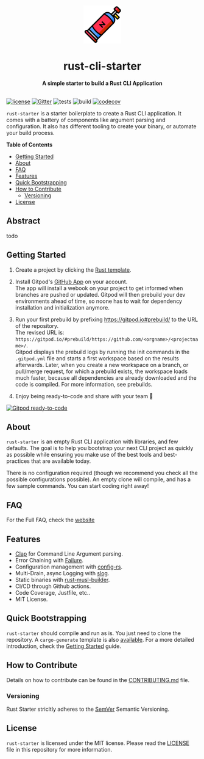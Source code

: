 <p align="center">
<a href="https://rust-starter.github.io"><img src="https://raw.githubusercontent.com/rust-starter/rust-starter.github.io/master/docs/images/logo_color.png" height="100px"/></a>
 </p>
<h1 align="center">rust-cli-starter</h1>
<div align="center">
 <strong>
    A simple starter to build a Rust CLI Application
 </strong>
</div>
<br/>

[![license](https://img.shields.io/badge/license-MIT-blue.svg)](https://github.com/omarabid/rust-starter/blob/master/LICENSE)  [![Gitter](https://badges.gitter.im/rust-starter/community.svg)](https://gitter.im/rust-starter/community?utm_source=badge&utm_medium=badge&utm_campaign=pr-badge)
![tests](https://github.com/omarabid/rust-starter/workflows/tests/badge.svg)
![build](https://github.com/omarabid/rust-starter/workflows/build/badge.svg)
[![codecov](https://codecov.io/gh/rust-starter/rust-starter/branch/master/graph/badge.svg)](https://codecov.io/gh/rust-starter/rust-starter)

`rust-starter` is a starter boilerplate to create a Rust CLI application. It comes with a battery of components like argument parsing and configuration. It also has different tooling to create your binary, or automate your build process.

<!-- START doctoc generated TOC please keep comment here to allow auto update -->
<!-- DON'T EDIT THIS SECTION, INSTEAD RE-RUN doctoc TO UPDATE -->
**Table of Contents**

- [Getting Started](#getting-started)
- [About](#about)
- [FAQ](#faq)
- [Features](#features)
- [Quick Bootstrapping](#quick-bootstrapping)
- [How to Contribute](#how-to-contribute)
  - [Versioning](#versioning)
- [License](#license)

<!-- END doctoc generated TOC please keep comment here to allow auto update -->

## Abstract

todo

## Getting Started

1. Create a project by clicking the [Rust template](https://github.com/gitpod-io/rust-cli-starter/generate).

2. Install Gitpod's [GitHub App](https://github.com/apps/gitpod-io/installations/new) on your account.<br/>
The app will install a webook on your project to get informed when branches are pushed or updated. Gitpod will then prebuild your dev environments ahead of time, so noone has to wait for dependency installation and initialization anymore.

3. Run your first prebuild by prefixing https://gitpod.io#prebuild/ to the URL of the repository.<br/>
The revised URL is: `https://gitpod.io/#prebuild/https://github.com/<orgname>/<projectname>/`.<br/>
Gitpod displays the prebuild logs by running the init commands in the `.gitpod.yml` file and starts a first workspace based on the results afterwards. Later, when you create a new workspace on a branch, or pull/merge request, for which a prebuild exists, the workspace loads much faster, because all dependencies are already downloaded and the code is compiled. For more information, see prebuilds.

4. Enjoy being ready-to-code and share with your team 🚀

[![Gitpod ready-to-code](https://gitpod.io/button/open-in-gitpod.svg)](https://gitpod.io/from-referrer/)

## About

`rust-starter` is an empty Rust CLI application with libraries, and few defaults. The goal is to help you bootstrap your next CLI project as quickly as possible while ensuring you make use of the best tools and best-practices that are available today.

There is no configuration required (though we recommend you check all the possible configurations possible). An empty clone will compile, and has a few sample commands. You can start coding right away!

## FAQ

For the Full FAQ, check the [website](https://rust-starter.github.io/#faq)

## Features

- [Clap](https://github.com/clap-rs/clap) for Command Line Argument parsing.
- Error Chaining with [Failure](https://github.com/rust-lang-nursery/failure).
- Configuration management with [config-rs](https://github.com/mehcode/config-rs).
- Multi-Drain, async Logging with [slog](https://github.com/slog-rs/slog).
- Static binaries with [rust-musl-builder](https://github.com/emk/rust-musl-builder).
- CI/CD through Github actions.
- Code Coverage, Justfile, etc..
- MIT License.

## Quick Bootstrapping

`rust-starter` should compile and run as is. You just need to clone the repository. A `cargo-generate` template is also [available](https://github.com/rust-starter/rust-starter-generate). For a more detailed introduction, check the [Getting Started](https://rust-starter.github.io/#getting-started) guide.

## How to Contribute

Details on how to contribute can be found in the [CONTRIBUTING.md](.github/CONTRIBUTING.md) file.

### Versioning

Rust Starter stricltly adheres to the [SemVer](https://semver.org/) Semantic Versioning.

## License

`rust-starter` is licensed under the MIT license. Please read the [LICENSE](LICENSE) file in this repository for more information.

